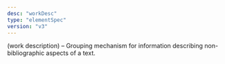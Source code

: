 ```yaml
---
desc: "workDesc"
type: "elementSpec"
version: "v3"
---
```


(work description) – Grouping mechanism for information describing non-bibliographic
aspects of a text.